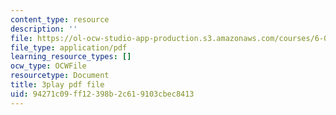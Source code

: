 ```yaml
---
content_type: resource
description: ''
file: https://ol-ocw-studio-app-production.s3.amazonaws.com/courses/6-0001-introduction-to-computer-science-and-programming-in-python-fall-2016/94271c09ff12398b2c619103cbec8413_jjbWNcIjmzc.pdf
file_type: application/pdf
learning_resource_types: []
ocw_type: OCWFile
resourcetype: Document
title: 3play pdf file
uid: 94271c09-ff12-398b-2c61-9103cbec8413
---
```

